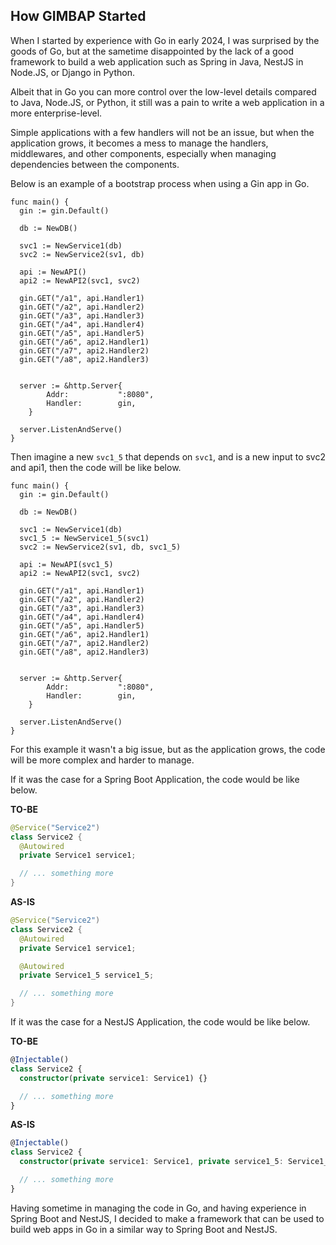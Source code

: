 ## How GIMBAP Started

When I started by experience with Go in early 2024, I was surprised by the goods of Go, but at the sametime disappointed by the lack of a good framework to build a web application such as Spring in Java, NestJS in Node.JS, or Django in Python.

Albeit that in Go you can more control over the low-level details compared to Java, Node.JS, or Python, it still was a pain to write a web application in a more enterprise-level.

Simple applications with a few handlers will not be an issue, but when the application grows, it becomes a mess to manage the handlers, middlewares, and other components, especially when managing dependencies between the components.

Below is an example of a bootstrap process when using a Gin app in Go.

```golang
func main() {
  gin := gin.Default()

  db := NewDB()

  svc1 := NewService1(db)
  svc2 := NewService2(sv1, db)

  api := NewAPI()
  api2 := NewAPI2(svc1, svc2)

  gin.GET("/a1", api.Handler1)
  gin.GET("/a2", api.Handler2)
  gin.GET("/a3", api.Handler3)
  gin.GET("/a4", api.Handler4)
  gin.GET("/a5", api.Handler5)
  gin.GET("/a6", api2.Handler1)
  gin.GET("/a7", api2.Handler2)
  gin.GET("/a8", api2.Handler3)


  server := &http.Server{
		Addr:           ":8080",
		Handler:        gin,
	}

  server.ListenAndServe()
}
```

Then imagine a new `svc1_5` that depends on `svc1`, and is a new input to svc2 and api1, then the code will be like below.

```golang
func main() {
  gin := gin.Default()

  db := NewDB()

  svc1 := NewService1(db)
  svc1_5 := NewService1_5(svc1)
  svc2 := NewService2(sv1, db, svc1_5)

  api := NewAPI(svc1_5)
  api2 := NewAPI2(svc1, svc2)

  gin.GET("/a1", api.Handler1)
  gin.GET("/a2", api.Handler2)
  gin.GET("/a3", api.Handler3)
  gin.GET("/a4", api.Handler4)
  gin.GET("/a5", api.Handler5)
  gin.GET("/a6", api2.Handler1)
  gin.GET("/a7", api2.Handler2)
  gin.GET("/a8", api2.Handler3)


  server := &http.Server{
		Addr:           ":8080",
		Handler:        gin,
	}

  server.ListenAndServe()
}
```

For this example it wasn't a big issue, but as the application grows, the code will be more complex and harder to manage.

If it was the case for a Spring Boot Application, the code would be like below.

**TO-BE**

```java
@Service("Service2")
class Service2 {
  @Autowired
  private Service1 service1;

  // ... something more
}
```

**AS-IS**

```java
@Service("Service2")
class Service2 {
  @Autowired
  private Service1 service1;

  @Autowired
  private Service1_5 service1_5;

  // ... something more
}
```

If it was the case for a NestJS Application, the code would be like below.

**TO-BE**

```ts
@Injectable()
class Service2 {
  constructor(private service1: Service1) {}

  // ... something more
}
```

**AS-IS**

```ts
@Injectable()
class Service2 {
  constructor(private service1: Service1, private service1_5: Service1_5) {}

  // ... something more
}
```

Having sometime in managing the code in Go, and having experience in Spring Boot and NestJS, I decided to make a framework that can be used to build web apps in Go in a similar way to Spring Boot and NestJS.
